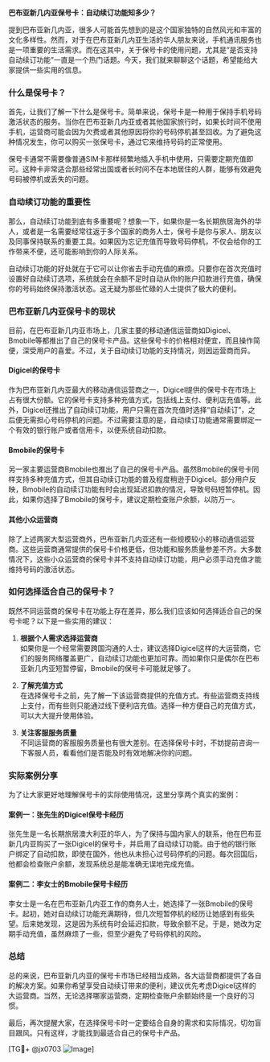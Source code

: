 **巴布亚新几内亚保号卡：自动续订功能知多少？**

提到巴布亚新几内亚，很多人可能首先想到的是这个国家独特的自然风光和丰富的文化多样性。然而，对于在巴布亚新几内亚生活的华人朋友来说，手机通讯服务也是一项重要的生活需求。而在这其中，关于保号卡的使用问题，尤其是“是否支持自动续订功能”一直是一个热门话题。今天，我们就来聊聊这个话题，希望能给大家提供一些实用的信息。

### 什么是保号卡？

首先，让我们了解一下什么是保号卡。简单来说，保号卡是一种用于保持手机号码激活状态的服务。当你在巴布亚新几内亚或者其他国家旅行时，如果长时间不使用手机，运营商可能会因为欠费或者其他原因将你的号码停机甚至回收。为了避免这种情况发生，你可以购买一张保号卡，通过它来维持号码的正常使用。

保号卡通常不需要像普通SIM卡那样频繁地插入手机中使用，只需要定期充值即可。这种卡非常适合那些经常出国或者长时间不在本地居住的人群，能够有效避免号码被停机或丢失的问题。

### 自动续订功能的重要性

那么，自动续订功能到底有多重要呢？想象一下，如果你是一名长期旅居海外的华人，或者是一名需要经常往返于多个国家的商务人士，保号卡是你与家人、朋友以及同事保持联系的重要工具。如果因为忘记充值而导致号码停机，不仅会给你的工作带来不便，还可能影响到你的人际关系。

自动续订功能的好处就在于它可以让你省去手动充值的麻烦。只要你在首次充值时设置好自动续订选项，系统就会在余额不足时自动从你的账户扣款进行充值，确保你的号码始终保持激活状态。这无疑为那些忙碌的人士提供了极大的便利。

### 巴布亚新几内亚保号卡的现状

目前，在巴布亚新几内亚市场上，几家主要的移动通信运营商如Digicel、Bmobile等都推出了自己的保号卡产品。这些保号卡的价格相对便宜，而且操作简便，深受用户的喜爱。不过，关于自动续订功能的支持情况，则因运营商而异。

#### Digicel的保号卡
作为巴布亚新几内亚最大的移动通信运营商之一，Digicel提供的保号卡在市场上占有很大份额。它的保号卡支持多种充值方式，包括线上支付、便利店充值等。此外，Digicel还推出了自动续订功能，用户只需在首次充值时选择“自动续订”，之后便无需担心号码停机的问题。不过需要注意的是，自动续订功能通常需要绑定一个有效的银行账户或者信用卡，以便系统自动扣款。

#### Bmobile的保号卡
另一家主要运营商Bmobile也推出了自己的保号卡产品。虽然Bmobile的保号卡同样支持多种充值方式，但其自动续订功能的普及程度稍逊于Digicel。部分用户反映，Bmobile的自动续订功能有时会出现延迟扣款的情况，导致号码短暂停机。因此，如果你选择了Bmobile的保号卡，建议定期检查账户余额，以防万一。

#### 其他小众运营商
除了上述两家大型运营商外，巴布亚新几内亚还有一些规模较小的移动通信运营商。这些运营商通常提供的保号卡价格更低，但功能和服务质量参差不齐。大多数情况下，这些小众运营商的保号卡并不支持自动续订功能，用户必须手动充值才能维持号码的激活状态。

### 如何选择适合自己的保号卡？

既然不同运营商的保号卡在功能上存在差异，那么我们应该如何选择适合自己的保号卡呢？以下是一些实用的建议：

1. **根据个人需求选择运营商**  
   如果你是一个经常需要跨国沟通的人士，建议选择Digicel这样的大运营商，它们的服务网络覆盖更广，自动续订功能也更加可靠。而如果你只是偶尔在巴布亚新几内亚短暂停留，Bmobile的保号卡可能就足够了。

2. **了解充值方式**  
   在选择保号卡之前，先了解一下该运营商提供的充值方式。有些运营商支持线上支付，而有些则只能通过线下便利店充值。选择一种方便自己的充值方式，可以大大提升使用体验。

3. **关注客服服务质量**  
   不同运营商的客服服务质量也有很大差别。在选择保号卡时，不妨提前咨询一下客服人员，看看他们是否能及时有效地解决你的问题。

### 实际案例分享

为了让大家更好地理解保号卡的实际使用情况，这里分享两个真实的案例：

#### 案例一：张先生的Digicel保号卡经历  
张先生是一名长期旅居澳大利亚的华人，为了保持与国内家人的联系，他在巴布亚新几内亚购买了一张Digicel的保号卡，并启用了自动续订功能。由于他的银行账户绑定了自动扣款，即使在国外，他也从未担心过号码停机的问题。每次回国后，他都会检查账户余额，发现系统总是能准确无误地完成充值。

#### 案例二：李女士的Bmobile保号卡经历  
李女士是一名在巴布亚新几内亚工作的商务人士，她选择了一张Bmobile的保号卡。起初，她对自动续订功能充满期待，但几次短暂停机的经历让她感到有些失望。后来她发现，这是因为系统有时会延迟扣款，导致余额不足。于是，她改为定期手动充值，虽然麻烦了一些，但至少避免了号码停机的风险。

### 总结

总的来说，巴布亚新几内亚的保号卡市场已经相当成熟，各大运营商都提供了各自的解决方案。如果你希望享受自动续订带来的便利，建议优先考虑Digicel这样的大运营商。当然，无论选择哪家运营商，定期检查账户余额始终是一个良好的习惯。

最后，再次提醒大家，在选择保号卡时一定要结合自身的需求和实际情况，切勿盲目跟风。只有这样，才能找到最适合自己的保号卡产品。

[TG💪+ @jx0703 ![Image](https://github.com/user-attachments/assets/dbca1d08-cadb-493c-b0ec-ad6f7a83f270)]